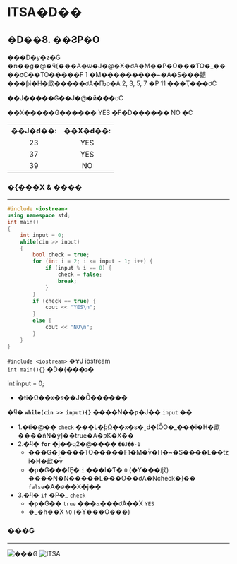 # ITSA�D��

## �D��8. ��ƧP�O
���D�y�z�G
�ռ��g�@�ӵ{���A�ѿ�J�@�Ӿ�ơA�M��P�O���ƬO�_����ơC��ƬO�����F 1 �M���������~�A�S���䥦���ƥi�H�㰣�����ơA�Ҧp�A 2, 3, 5, 7 �P 11 ���Ҭ���ơC

��J�����G��J�@�ӥ���ơC
   
��X�����G������ YES �F�D������ NO �C
   

<table>
    <tr>
      <th>��J�d��:</th>
      <th>��X�d��:</th>
    </tr>
    <tr>
      <td align="center">23</td>
      <td align="center">YES</td>
    </tr>
    <tr>
      <td align="center">37</td>
      <td align="center">YES</td>
    </tr>
    <tr>
      <td align="center">39</td>
      <td align="center">NO</td>
    </tr>
</table>



### �{���X & ����
---
```cpp
#include <iostream>
using namespace std;
int main()
{
    int input = 0;
    while(cin >> input)
    {
        bool check = true;
        for (int i = 2; i <= input - 1; i++) {
            if (input % i == 0) {
                check = false;
                break;
            }
        }
        if (check == true) {
            cout << "YES\n";
        }
        else {
            cout << "NO\n";
        }
    }
}
```

`#include <iostream>` �ɤJ iostream  
`int main(){}` �D�{���϶�     

int input = 0;
   - �ŧi�Ω��x�s��J�Ȫ�����ܼ�

�ϥ� **`while(cin >> input){}`** ����N��ƿ�J�� `input` �ܼ�  
   - 1.�ŧi�@�� `check` ���L�ܼƥΩ��x�s�ˬd�ƭȬO�_���i�H�㰣����ñN�ȳ]��true�A�קK�X��
   - 2.�ϥ� **`for`** �j��q2�@���� `��J��-1`
        - ���G�]����ƬO�����F1�M�ۤv�H�~�S����L��ƭȥi�H�㰣�ۤv
        - �p�G���ƭȨ� `i` ���l�Ƭ� `0` (�Y���ܾ㰣)  
        ����N�N�����L���O��ơA�Ncheck�]�� `false`�A�ø��X�j��
   - 3.�ϥ� `if` �P�_ `check`
     - �p�G�� `true` ���ܬ���ơA��X `YES`
     - �_�h��X `NO` (�Y���O���)



### ���G
---
![���G](https://cdn.discordapp.com/attachments/1083434363968032828/1086134342562107492/image.png)
![ITSA](https://cdn.discordapp.com/attachments/1083434363968032828/1086134519490424892/image.png)
